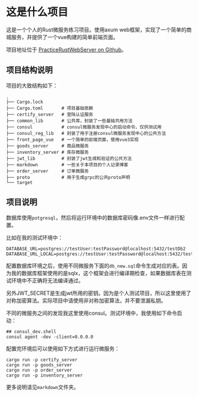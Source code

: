 # 这是什么项目
这是一个个人的Rust微服务练习项目。使用axum web框架，实现了一个简单的商城服务，并提供了一个vue构建的简单前端页面。

项目地址位于 [PracticeRustWebServer on Github](https://github.com/whitestarlau/PracticeRustWebServer)。

## 项目结构说明
项目的大致结构如下：
```
.
├── Cargo.lock       
├── Cargo.toml       # 项目基础依赖
├── certify_server   # 登陆认证服务
├── common_lib       # 公共库，封装了一些基础共用方法
├── consul           # consul微服务发现中心的启动命令，仅供测试用
├── consul_reg_lib   # 封装了用于注册consul微服务发现中心的公共方法
├── front_page_vue   # 一个简单的前端页面，使用vue3实现
├── goods_server     # 商品微服务
├── inventory_server # 库存微服务
├── jwt_lib          # 封装了jwt生成和验证的公共方法
├── markdown         # 一些关于本项目的个人记录博客
├── order_server     # 订单微服务
├── proto            # 用于生成grpc的公共proto声明
└── target
```

## 项目说明
数据库使用```potgresql```，然后将运行环境中的数据库密码像.env文件一样进行配置。

比如在我的测试环境中：
```
DATABASE_URL=postgres://testUser:testPassword@localhost:5432/testDb2
DATABASE_URL_LOCAL=postgres://testUser:testPassword@localhost:5432/testDb2
```

配置数据库环境之后，使用不同微服务下面的```db_new.sql```命令生成对应的表。因为我的数据库框架使用的是sqlx，这个框架会进行编译期检查，如果数据库表在测试环境中不正确将无法编译通过。

另外JWT_SECRET是生成jwt所用的密钥。因为是个人测试项目，所以这里使用了对称加密算法。实际项目中请使用非对称加密算法，并不要泄漏私钥。

不同的微服务之间的发现我这里使用consul。测试环境中，我使用如下命令启动：

```
## consul_dev.shell
consul agent -dev -client=0.0.0.0
```


配置完环境后可以使用如下方式进行运行微服务：
```
cargo run -p certify_server
cargo run -p goods_server
cargo run -p order_server
cargo run -p inventory_server
```

更多说明请见```markdown```文件夹。